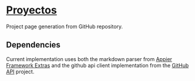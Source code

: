 # [Proyectos](http://proyectos.hive.pt)

Project page generation from GitHub repository.

## Dependencies

Current implementation uses both the markdown parser from [Appier Framework Extras](https://github.com/hivesolutions/appier_extras) and the github api client implementation from the [GitHub API](https://github.com/hivesolutions/github_api) project.
